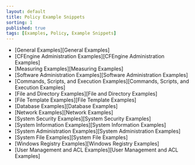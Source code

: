 ```yaml
---
layout: default
title: Policy Example Snippets
sorting: 1
published: true
tags: [Examples, Policy, Example Snippets]
---
```


* [General Examples][General Examples]
* [CFEngine Administration Examples][CFEngine Administration Examples]
* [Measuring Examples][Measuring Examples]
* [Software Administration Examples][Software Administration Examples]
* [Commands, Scripts, and Execution Examples][Commands, Scripts, and Execution Examples]
* [File and Directory Examples][File and Directory Examples]
* [File Template Examples][File Template Examples]
* [Database Examples][Database Examples]
* [Network Examples][Network Examples]
* [System Security Examples][System Security Examples]
* [System Information Examples][System Information Examples]
* [System Administration Examples][System Administration Examples]
* [System File Examples][System File Examples]
* [Windows Registry Examples][Windows Registry Examples]
* [User Management and ACL Examples][User Management and ACL Examples]